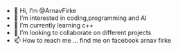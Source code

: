 - 👋 Hi, I’m @ArnavFirke
- 👀 I’m interested in coding,programming and AI
- 🌱 I’m currently learning c++
- 💞️ I’m looking to collaborate on different projects
- 📫 How to reach me ... find me on facebook arnav firke

<!---
ArnavFirke/ArnavFirke is a ✨ special ✨ repository because its `README.md` (this file) appears on your GitHub profile.
You can click the Preview link to take a look at your changes.
--->

